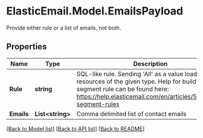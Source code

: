 # ElasticEmail.Model.EmailsPayload
Provide either rule or a list of emails, not both.

## Properties

Name | Type | Description | Notes
------------ | ------------- | ------------- | -------------
**Rule** | **string** | SQL-like rule. Sending &#39;All&#39; as a value loads all resources of the given type. Help for building a segment rule can be found here: https://help.elasticemail.com/en/articles/5162182-segment-rules | [optional] 
**Emails** | **List&lt;string&gt;** | Comma delimited list of contact emails | [optional] 

[[Back to Model list]](../README.md#documentation-for-models) [[Back to API list]](../README.md#documentation-for-api-endpoints) [[Back to README]](../README.md)

